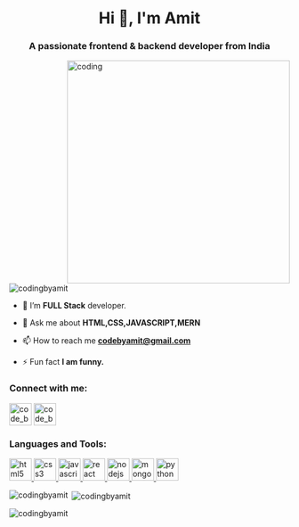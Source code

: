 <h1 align="center">Hi 👋, I'm Amit</h1>
<h3 align="center">A passionate frontend & backend developer from India</h3>
<img align="right" width="400" src="https://i.giphy.com/media/qgQUggAC3Pfv687qPC/giphy.webp" alt="coding">

<p align="left"> <img src="https://komarev.com/ghpvc/?username=codingbyamit&label=Profile%20views&color=0e75b6&style=flat" alt="codingbyamit" /> </p>

- 🌱 I’m **FULL Stack** developer.

- 💬 Ask me about **HTML,CSS,JAVASCRIPT,MERN**

- 📫 How to reach me **codebyamit@gmail.com**

- ⚡ Fun fact **I am funny.**

<h3 align="left">Connect with me:</h3>
<p align="left">
<a href="https://instagram.com/code_by_amit" target="_blank"><img align="center" src="https://cdn.icon-icons.com/icons2/836/PNG/512/Instagram_icon-icons.com_66804.png" alt="code_by_amit" height="40" width="40" /></a>
<a href="https://www.linkedin.com/in/codingbyamit/" target="_blank"><img align="center" src="https://img.icons8.com/?size=512&id=13930&format=png" alt="code_by_amit" height="40" width="40" /></a>

<h3 align="left">Languages and Tools:</h3>

<p align="left"> <a href="https://www.w3.org/html/" target="_blank" rel="noreferrer"> <img src="https://cdn-icons-png.flaticon.com/128/888/888859.png" alt="html5" width="40" height="40"/> </a> 
<a href="https://www.w3schools.com/css/" target="_blank" rel="noreferrer"> <img src="https://cdn-icons-png.flaticon.com/128/888/888847.png" alt="css3" width="40" height="40"/> </a>  
<a href="https://developer.mozilla.org/en-US/docs/Web/JavaScript" target="_blank" rel="noreferrer"> <img src="https://cdn-icons-png.flaticon.com/128/5968/5968292.png" alt="javascript" width="40" height="40"/> </a> 
<a href="https://reactjs.org/" target="_blank" rel="noreferrer"> <img src="https://cdn-icons-png.flaticon.com/128/3334/3334886.png" alt="react" width="40" height="40"/> </a>
<a href="https://nodejs.org" target="_blank" rel="noreferrer"> <img src="https://cdn-icons-png.flaticon.com/128/5968/5968322.png" alt="nodejs" width="40" height="40"/> </a> 
<a href="https://www.mongodb.com/" target="_blank" rel="noreferrer"> <img src="https://cdn-icons-png.flaticon.com/128/148/148825.png" alt="mongodb" width="40" height="40"/> </a>  
<a href="https://www.python.org" target="_blank" rel="noreferrer"> <img src="https://cdn-icons-png.flaticon.com/128/5968/5968350.png" alt="python" width="40" height="40"/> </a></p>

<p><img align="left" src="https://github-readme-stats.vercel.app/api/top-langs?username=codingbyamit&show_icons=true&locale=en&layout=compact" alt="codingbyamit" /></p>

<p>&nbsp;<img align="center" src="https://github-readme-stats.vercel.app/api?username=codingbyamit&show_icons=true&locale=en" alt="codingbyamit" /></p>

<p><img align="center" src="https://github-readme-streak-stats.herokuapp.com/?user=codingbyamit&" alt="codingbyamit" /></p>
